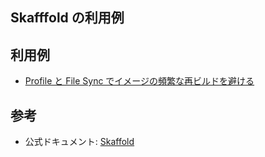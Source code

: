 Skafffold の利用例
---

## 利用例

* [Profile と File Sync でイメージの頻繁な再ビルドを避ける](https://github.com/terashim/skaffold-examples/tree/master/php-profile-filesync)

## 参考

* 公式ドキュメント: [Skaffold](https://skaffold.dev/)
